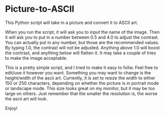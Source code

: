 Picture-to-ASCII
================

This Python script will take in a picture and convert it to ASCII art.

When you run the script, it will ask you to input the name of the image.  Then it will ask you to put in a number between 0.5 and 4.0 to adjust the contrast.  You can actually put in any number, but those are the recommended values.  By typing 1.0, the contrast will not be adjusted.  Anything above 1.0 will boost the contrast, and anything below will flatten it.  It may take a couple of tries to make the image acceptable.

This is a pretty simple script, and I tried to make it easy to follw.  Feel free to edit/use it however you want.  Something you may want to change is the height/width of the ascii art.  Currently, it is set to resize the width to either 150 or 250 characters, depending on whether the picture is in portrait mode or landscape mode.  This size looks great on my monitor, but it may be too large on others.  Just remember that the smaller the resolution is, the worse the ascii art will look.

Enjoy!
